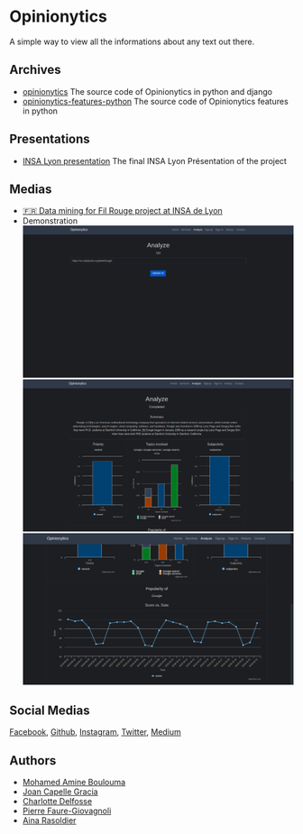# Opinionytics

A simple way to view all the informations about any text out there.

## Archives

- [opinionytics](https://opinionytics.github.io/opinionytics/)
  The source code of Opinionytics in python and django
- [opinionytics-features-python](https://opinionytics.github.io/opinionytics-features-python/)
  The source code of Opinionytics features in python

## Presentations

- [INSA Lyon presentation](https://docs.google.com/presentation/d/1p7rV2VEuNNqn2OLQXVQ2OayprqMVt8jHkSe-yQvMwrM/edit?usp=sharing)
  The final INSA Lyon Présentation of the project

## Medias

- [🇫🇷 Data mining for Fil Rouge project at INSA de Lyon](https://www.youtube.com/watch?v=e_a-t3BJk8I&t=20s)
- Demonstration
  ![Url analyze page](./assets/demo/Demo1.png)
  ![Result page 1](./assets/demo/Demo2.png)
  ![Result page 2](./assets/demo/Demo3.png)

## Social Medias

[Facebook](https://www.facebook.com/opinionytics),
[Github](https://www.github.com/opinionytics),
[Instagram](https://www.instagram.com/opinionytics),
[Twitter](https://www.twitter.com/opinionytics),
[Medium](https://www.medium.com/@opinionytics)

## Authors

- [Mohamed Amine Boulouma](https://github.com/aminemboulouma)
- [Joan Capelle Gracia](https://github.com/zas97)
- [Charlotte Delfosse](https://github.com/cdel2)
- [Pierre Faure-Giovagnoli](https://github.com/PierreFG)
- [Aina Rasoldier](https://github.com/ainar)
